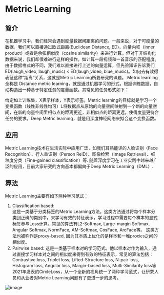 # Metric Learning

## 简介
在机器学习中，我们经常会遇到度量数据间距离的问题。一般来说，对于可度量的数据，我们可以直接通过欧式距离(Euclidean Distance, ED)，向量内积（inner product）或者是余弦相似度（cosine similarity）来进行计算。但对于非结构化数据来说，我们却很难进行这样的操作，如计算一段视频和一首音乐的匹配程度。由于数据格式的不同，我们难以直接进行上述的向量运算，但先验知识告诉我们ED(laugh_video, laugh_music) < ED(laugh_video, blue_music)。如何去有效得表征这种”距离”关系，这就是Metric Learning所要研究的课题。
Metric learning全称是 Distance metric learning，就是通过机器学习的形式，根据训练数据，自动构造出一种基于特定任务的度量函数。其常见的任务形式如下：
 
给定如上训练集，X表示样本，Y表示标签。Metric learning的目标就是学习一个变换函数（线性非线性均可）L将数据点从原始的向量空间映射到一个新的向量空间，在新的向量空间里相似点的距离更近，非相似点的距离更远，使得度量更符合任务的要求。Deep Metric learning，就是用深度神经网络来拟合这个变换函数。

## 应用
Metric Learning技术在生活实际中应用广泛，如我们耳熟能详的人脸识别（Face Recognition）、行人重识别（Person ReID）、图像检索（Image Retrieval）、细粒度分类（Fine-gained classification）等.  随着深度学习在工业实践中越来越广泛的应用，目前大家研究的方向基本都偏向于Deep Metric Learning（DML）.  

## 算法
Metric Learning主要有如下两种学习范式：
1.	Classification based:  
这是一类基于分类标签的Metric Learning方法。这类方法通过将每个样本分类到正确的类别中，来学习有效的特征表示，学习过程中需要每个样本的显式标签参与Loss计算。常见的算法有L2-Softmax, Large-margin Softmax, Angular Softmax, NormFace, AM-Softmax, CosFace, ArcFace等。 这类方法也被称作是proxy-based, 因为其本质上优化的是样本和一堆proxies之间的相似度。
2.	Pairwise based: 
这是一类基于样本对的学习范式。他以样本对作为输入，通过直接学习样本对之间的相似度来得到有效的特征表示，常见的算法包括：Contrastive loss, Triplet loss, Lifted-Structure loss, N-pair loss, Histogram loss, Angular loss, Margin-based loss, Multi-Similarity loss等
2021年发表的CircleLoss，从一个全新的视角统一了两种学习范式，让研究人员和从业者对Metric Learning问题有了更进一步的思考。


![image](https://user-images.githubusercontent.com/17264083/130568111-e6e889e1-b9d4-477b-bbad-f03da76f388d.png)
